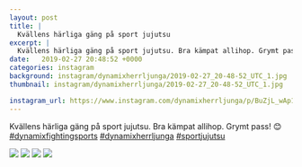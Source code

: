 ```yaml
---
layout: post
title: |
  Kvällens härliga gäng på sport jujutsu
excerpt: |
  Kvällens härliga gäng på sport jujutsu. Bra kämpat allihop. Grymt pass! 😊   
date:   2019-02-27 20:48:52 +0000
categories: instagram
background: instagram/dynamixherrljunga/2019-02-27_20-48-52_UTC_1.jpg
thumbnail: instagram/dynamixherrljunga/2019-02-27_20-48-52_UTC_1.jpg

instagram_url: https://www.instagram.com/dynamixherrljunga/p/BuZjL_wAp13
---
```

Kvällens härliga gäng på sport jujutsu. Bra kämpat allihop. Grymt pass! 😊 [#dynamixfightingsports](https://www.instagram.com/explore/tags/dynamixfightingsports/) [#dynamixherrljunga](https://www.instagram.com/explore/tags/dynamixherrljunga/) [#sportjujutsu](https://www.instagram.com/explore/tags/sportjujutsu/)



<img src='{{ site.baseurl }}/instagram/dynamixherrljunga/2019-02-27_20-48-52_UTC_1.jpg' class='img-fluid' />


<img src='{{ site.baseurl }}/instagram/dynamixherrljunga/2019-02-27_20-48-52_UTC_2.jpg' class='img-fluid' />


<img src='{{ site.baseurl }}/instagram/dynamixherrljunga/2019-02-27_20-48-52_UTC_3.jpg' class='img-fluid' />


<img src='{{ site.baseurl }}/instagram/dynamixherrljunga/2019-02-27_20-48-52_UTC_4.jpg' class='img-fluid' />

